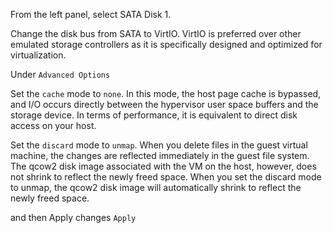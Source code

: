From the left panel, select SATA Disk 1.

Change the disk bus from SATA to VirtIO. VirtIO is preferred over other emulated storage controllers as it is specifically designed and optimized for virtualization.

Under `Advanced Options`

Set the `cache` mode to `none`. In this mode, the host page cache is bypassed, and I/O occurs directly between the hypervisor user space buffers and the storage device. In terms of performance, it is equivalent to direct disk access on your host.

Set the `discard` mode to `unmap`. When you delete files in the guest virtual machine, the changes are reflected immediately in the guest file system. The qcow2 disk image associated with the VM on the host, however, does not shrink to reflect the newly freed space. When you set the discard mode to unmap, the qcow2 disk image will automatically shrink to reflect the newly freed space.

and then Apply changes
`Apply`